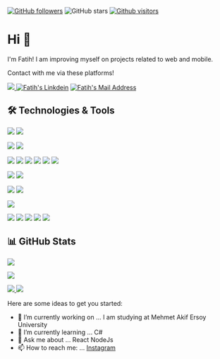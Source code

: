 
[![GitHub followers](https://img.shields.io/github/followers/fatihkayan20?style=social)](https://github.com/fatihkayan20?tab=followers)
![GitHub stars](https://img.shields.io/github/stars/fatihkayan20?style=social)
[![Github visitors](https://visitor-badge.glitch.me/badge?page_id=fatihkayan20.visitor-badge)](https://GitHub.com/fatihkayan20/StrapDown.js/stargazers/)


# Hi 👋
I'm Fatih! I am improving myself on projects related to web and mobile.

Contact with me via these platforms! 

  <a href="https://www.instagram.com/fatihkayann20/"> <img src="https://img.shields.io/badge/Instagram-E4405F?style=for-the-badge&logo=instagram&logoColor=white"></img> </a>
  <a href="https://www.linkedin.com/in/fatihkayan/" target="_blank" rel="nofollow"><img alt="Fatih's Linkdein" src="https://img.shields.io/badge/LinkedIn-0077B5?style=for-the-badge&logo=linkedin&logoColor=white" /></a>
  <a href="mailto:fatih.kayan83@gmail.com" target="_blank" rel="nofollow"><img alt="Fatih's Mail Address" src="https://img.shields.io/badge/Gmail-D14836?style=for-the-badge&logo=gmail&logoColor=white" /></a>

  
## 🛠 Technologies & Tools 

<img src="https://img.shields.io/badge/C%23-239120?style=for-the-badge&logo=c-sharp&logoColor=white"></img>
<img src="https://img.shields.io/badge/.NET-5C2D91?style=for-the-badge&logo=.net&logoColor=white"></img>

<img src="https://img.shields.io/badge/Java-ED8B00?style=for-the-badge&logo=java&logoColor=white"></img>
<img src="https://img.shields.io/badge/Spring-6DB33F?style=for-the-badge&logo=spring&logoColor=white"></img>


<img src="https://img.shields.io/badge/React-20232A?style=for-the-badge&logo=react&logoColor=61DAFB"></img>
<img src="https://img.shields.io/badge/Redux-593D88?style=for-the-badge&logo=redux&logoColor=white"></img>
<img src="https://img.shields.io/badge/Angular-DD0031?style=for-the-badge&logo=angular&logoColor=white"></img>
<img src="https://img.shields.io/badge/React_Native-20232A?style=for-the-badge&logo=react&logoColor=61DAFB"></img>
<img src="https://img.shields.io/badge/JavaScript-F7DF1E?style=for-the-badge&logo=javascript&logoColor=black"></img>
<img src="https://img.shields.io/badge/TypeScript-007ACC?style=for-the-badge&logo=typescript&logoColor=white"></img>

<img src="https://img.shields.io/badge/Node.js-43853D?style=for-the-badge&logo=node.js&logoColor=white"></img>
<img src="https://img.shields.io/badge/Express.js-404D59?style=for-the-badge"></img>



<img src="https://img.shields.io/badge/Microsoft_SQL_Server-CC2927?style=for-the-badge&logo=microsoft-sql-server&logoColor=white"></img>
<img src="https://img.shields.io/badge/MongoDB-4EA94B?style=for-the-badge&logo=mongodb&logoColor=white"></img>

<img src="https://img.shields.io/badge/Python-3776AB?style=for-the-badge&logo=python&logoColor=white"></img>

<img src="https://img.shields.io/badge/HTML5-E34F26?style=for-the-badge&logo=html5&logoColor=white"></img>
<img src="https://img.shields.io/badge/CSS3-1572B6?style=for-the-badge&logo=css3&logoColor=white"></img>
<img src="https://img.shields.io/badge/Sass-CC6699?style=for-the-badge&logo=sass&logoColor=white"></img>
<img src="https://img.shields.io/badge/Bootstrap-563D7C?style=for-the-badge&logo=bootstrap&logoColor=white"></img>
<img src="https://img.shields.io/badge/Tailwind_CSS-38B2AC?style=for-the-badge&logo=tailwind-css&logoColor=white"></img>















## 📊 GitHub Stats

<p align="center">
  <p>
    <img src="https://github-readme-stats.vercel.app/api?username=fatihkayan20&count_private=true&show_icons=true&theme=tokyonight">
</p>
  <p>
  <img src="https://github-readme-stats.vercel.app/api/top-langs/?username=fatihkayan20&hide=python&layout=compact&show_icons=true&theme=tokyonight">
  </p>
  
  <a href="https://github.com/fatihkayan20/CarRent">
    <img src="https://github-readme-stats.vercel.app/api/pin?username=fatihkayan20&repo=CarRent&show_icons=true&theme=tokyonight"</img>
  </a>
  <a href="https://github.com/fatihkayan20/fatihkayan20">
    <img src="https://github-readme-stats.vercel.app/api/pin?username=fatihkayan20&repo=fatihkayan20&show_icons=true&theme=tokyonight"</img>
  </a>
</p>



Here are some ideas to get you started:

- 🔭 I’m currently working on ... I am studying at Mehmet Akif Ersoy University
- 🌱 I’m currently learning ... C#
- 💬 Ask me about ... React NodeJs
- 📫 How to reach me: ... [Instagram](https://www.instagram.com/fatihkayann20/)

